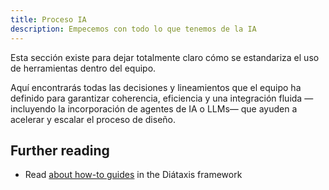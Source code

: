 ```yaml
---
title: Proceso IA
description: Empecemos con todo lo que tenemos de la IA
---
```


Esta sección existe para dejar totalmente claro cómo se estandariza el uso de herramientas dentro del equipo.

Aquí encontrarás todas las decisiones y lineamientos que el equipo ha definido para garantizar coherencia, eficiencia y una integración fluida —incluyendo la incorporación de agentes de IA o LLMs— que ayuden a acelerar y escalar el proceso de diseño.

## Further reading

- Read [about how-to guides](https://diataxis.fr/how-to-guides/) in the Diátaxis framework
